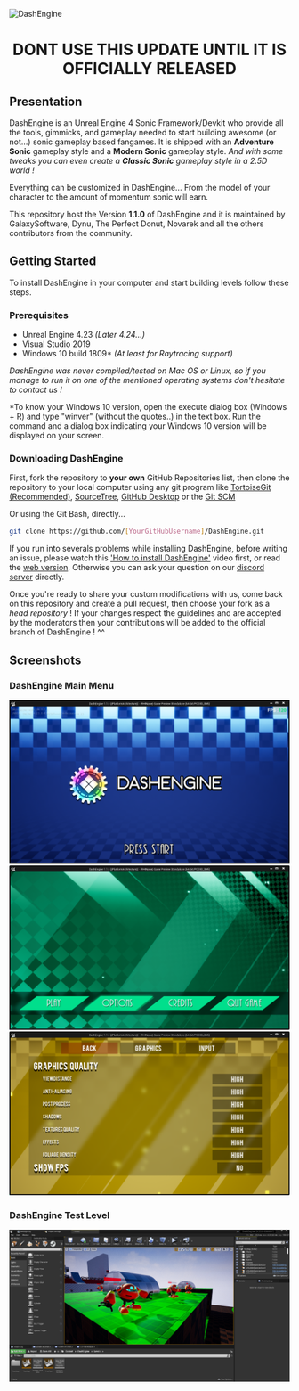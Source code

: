 ![DashEngine](/.github/IMAGES/DashEngine_Banner.png?raw=true "DashEngine")

<h1 align="center">DONT USE THIS UPDATE UNTIL IT IS OFFICIALLY RELEASED</h1>

## Presentation
DashEngine is an Unreal Engine 4 Sonic Framework/Devkit who provide all the tools, gimmicks, and gameplay needed to start building awesome (or not...) sonic gameplay based fangames.
It is shipped with an **Adventure Sonic** gameplay style and a **Modern Sonic** gameplay style. *And with some tweaks you can even create a* ***Classic Sonic*** *gameplay style in a 2.5D world !*

Everything can be customized in DashEngine... From the model of your character to the amount of momentum sonic will earn.

This repository host the Version **1.1.0** of DashEngine and it is maintained by GalaxySoftware, Dynu, The Perfect Donut, Novarek and all the others contributors from the community.

## Getting Started

To install DashEngine in your computer and start building levels follow these steps.

### Prerequisites
* Unreal Engine 4.23 *(Later 4.24...)*
* Visual Studio 2019
* Windows 10 build 1809* *(At least for Raytracing support)*

*DashEngine was never compiled/tested on Mac OS or Linux, so if you manage to run it on one of the mentioned operating systems don't hesitate to contact us !*

*To know your Windows 10 version, open the execute dialog box (Windows + R) and type "winver" (without the quotes..) in the text box. Run the command and a dialog box indicating your Windows 10 version will be displayed on your screen.

### Downloading DashEngine

First, fork the repository to **your own** GitHub Repositories list, then clone the repository to your local computer using any git program like [TortoiseGit (Recommended)](https://tortoisegit.org/), [SourceTree](https://www.sourcetreeapp.com/), [GitHub Desktop](https://desktop.github.com/) or the [Git SCM](https://git-scm.com/downloads)

Or using the Git Bash, directly...

```sh
git clone https://github.com/[YourGitHubUsername]/DashEngine.git
```

If you run into severals problems while installing DashEngine, before writing an issue, please watch this ['How to install DashEngine'](https://www.youtube.com/) video first, or read the [web version](http://de.galaxysoftware.rf.gd/documentation/getstarted.html). Otherwise you can ask your question on our [discord server](https://discord.io/DashEngine) directly.

Once you're ready to share your custom modifications with us, come back on this repository and create a pull request, then choose your fork as a *head repository* !
If your changes respect the guidelines and are accepted by the moderators then your contributions will be added to the official branch of DashEngine ! ^^

## Screenshots

### DashEngine Main Menu
![MainMenu_1](/.github/IMAGES/DashEngine_MainMenu1.png?raw=true "MM1")
![MainMenu_2](/.github/IMAGES/DashEngine_MainMenu2.png?raw=true "MM2")
![MainMenu_3](/.github/IMAGES/DashEngine_MainMenu3.png?raw=true "MM3")

### DashEngine Test Level
![TestMap](/.github/IMAGES/DashEngine_TestMap.png?raw=true "TestMap")
